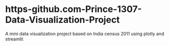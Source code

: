 # https-github.com-Prince-1307-Data-Visualization-Project
A mini data visualization project based on India census 2011 using plotly and streamlit
